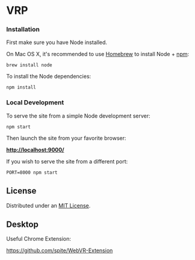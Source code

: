 # VRP 

### Installation

First make sure you have Node installed.

On Mac OS X, it's recommended to use [Homebrew](http://brew.sh/) to install Node + [npm](https://www.npmjs.com):

    brew install node

To install the Node dependencies:

    npm install


### Local Development

To serve the site from a simple Node development server:

    npm start

Then launch the site from your favorite browser:

[__http://localhost:9000/__](http://localhost:9000/)

If you wish to serve the site from a different port:

    PORT=8000 npm start

## License

Distributed under an [MIT License](LICENSE).

## Desktop

Useful Chrome Extension:

https://github.com/spite/WebVR-Extension
